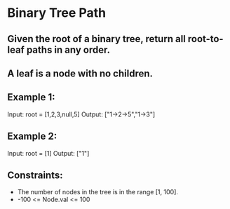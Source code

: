 # Binary Tree Path

## Given the root of a binary tree, return all root-to-leaf paths in any order.

## A leaf is a node with no children.

 

## Example 1:


Input: root = [1,2,3,null,5]
Output: ["1->2->5","1->3"]
## Example 2:

Input: root = [1]
Output: ["1"]
 

## Constraints:

- The number of nodes in the tree is in the range [1, 100].
- -100 <= Node.val <= 100
